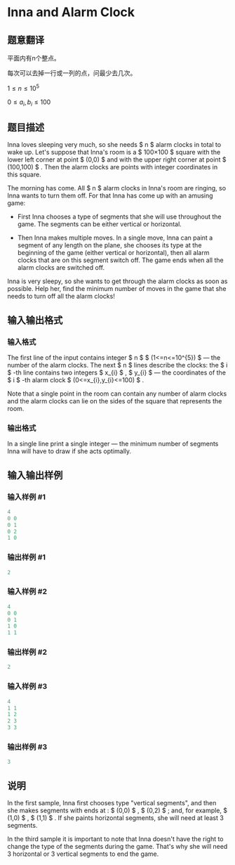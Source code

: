 # Inna and Alarm Clock

## 题意翻译

平面内有n个整点。

每次可以去掉一行或一列的点，问最少去几次。

$1\le n \le 10^5$

$0\le a_i,b_i \le 100$

## 题目描述

Inna loves sleeping very much, so she needs $ n $ alarm clocks in total to wake up. Let's suppose that Inna's room is a $ 100×100 $ square with the lower left corner at point $ (0,0) $ and with the upper right corner at point $ (100,100) $ . Then the alarm clocks are points with integer coordinates in this square.

The morning has come. All $ n $ alarm clocks in Inna's room are ringing, so Inna wants to turn them off. For that Inna has come up with an amusing game:

- First Inna chooses a type of segments that she will use throughout the game. The segments can be either vertical or horizontal.

- Then Inna makes multiple moves. In a single move, Inna can paint a segment of any length on the plane, she chooses its type at the beginning of the game (either vertical or horizontal), then all alarm clocks that are on this segment switch off. The game ends when all the alarm clocks are switched off.

Inna is very sleepy, so she wants to get through the alarm clocks as soon as possible. Help her, find the minimum number of moves in the game that she needs to turn off all the alarm clocks!

## 输入输出格式

### 输入格式

The first line of the input contains integer $ n $ $ (1<=n<=10^{5}) $ — the number of the alarm clocks. The next $ n $ lines describe the clocks: the $ i $ -th line contains two integers $ x_{i} $ , $ y_{i} $ — the coordinates of the $ i $ -th alarm clock $ (0<=x_{i},y_{i}<=100) $ .

Note that a single point in the room can contain any number of alarm clocks and the alarm clocks can lie on the sides of the square that represents the room.

### 输出格式

In a single line print a single integer — the minimum number of segments Inna will have to draw if she acts optimally.

## 输入输出样例

### 输入样例 #1

```cpp
4
0 0
0 1
0 2
1 0

```
### 输出样例 #1

```cpp
2

```
### 输入样例 #2

```cpp
4
0 0
0 1
1 0
1 1

```
### 输出样例 #2

```cpp
2

```
### 输入样例 #3

```cpp
4
1 1
1 2
2 3
3 3

```
### 输出样例 #3

```cpp
3

```
## 说明

In the first sample, Inna first chooses type "vertical segments", and then she makes segments with ends at : $ (0,0) $ , $ (0,2) $ ; and, for example, $ (1,0) $ , $ (1,1) $ . If she paints horizontal segments, she will need at least 3 segments.

In the third sample it is important to note that Inna doesn't have the right to change the type of the segments during the game. That's why she will need 3 horizontal or 3 vertical segments to end the game.

